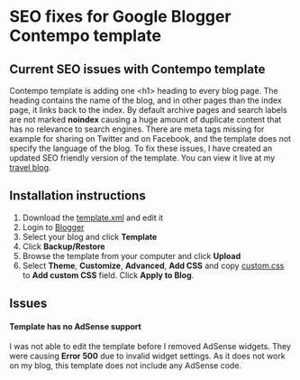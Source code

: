 # SEO fixes for Google Blogger Contempo template
## Current SEO issues with Contempo template
Contempo template is adding one \<h1> heading to every blog page. The heading contains the name of the blog, and in other pages than the
index page, it links back to the index. By default archive pages and search labels are not marked **noindex** causing a huge amount of duplicate content that has no relevance to search engines. There are meta tags missing for example for sharing on Twitter and on Facebook, and the template does not specify the language of the blog.
To fix these issues, I have created an updated SEO friendly version of the template. You can view it live at my <a href="https://www.travel-blog.2globalnomads.info/">travel blog</a>.
## Installation instructions
1. Download the [template.xml](template.xml) and edit it
2. Login to [Blogger](https://www.blogger.com)
3. Select your blog and click **Template**
4. Click **Backup/Restore**
5. Browse the template from your computer and click **Upload**
6. Select **Theme**, **Customize**, **Advanced**, **Add CSS** and copy [custom.css](custom.css) to **Add custom CSS** field. Click **Apply to Blog**. 
## Issues
#### Template has no AdSense support
I was not able to edit the template before I removed AdSense widgets. They were causing **Error 500** due to invalid widget settings. As it does not work on my blog, this template does not include any AdSense code.
